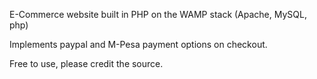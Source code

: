 E-Commerce website built in PHP on the WAMP stack (Apache, MySQL, php) 

Implements paypal and M-Pesa payment options on checkout.

Free to use, please credit the source.
